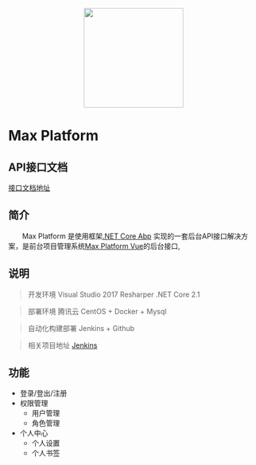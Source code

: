 <p align="center">
    <a href="http://193.112.111.13">
        <img width="200" src="http://193.112.111.13/logo.png">
    </a>
</p>

# Max Platform

## API接口文档
[接口文档地址](http://193.112.111.13:8081/)

## 简介
&emsp;&emsp;Max Platform 是使用框架[.NET Core Abp](https://github.com/aspnetboilerplate/aspnetboilerplate/) 实现的一套后台API接口解决方案，是前台项目管理系统[Max Platform Vue](https://github.com/zxdhcm/Max-Platform-Vue)的后台接口,

## 说明 
>  开发环境 Visual Studio 2017  Resharper .NET Core 2.1

>  部署环境 腾讯云 CentOS + Docker + Mysql

>  自动化构建部署 Jenkins + Github

>相关项目地址  [Jenkins](http://193.112.111.13:8080/)

## 功能

- 登录/登出/注册
- 权限管理
    - 用户管理
    - 角色管理
- 个人中心
    - 个人设置
    - 个人书签
